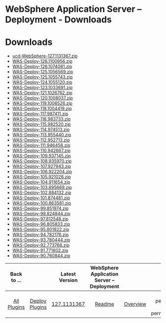 
WebSphere Application Server – Deployment - Downloads
=====================================================

# Downloads

- [ucd-WebSphere-127.1131367.zip]()
- [WAS-Deploy-126.1100956.zip](https://raw.githubusercontent.com/UrbanCode/IBM-UCD-PLUGINS/main/files/Websphere/WAS-Deploy-126.1100956.zip)
- [WAS-Deploy-126.1074081.zip](https://raw.githubusercontent.com/UrbanCode/IBM-UCD-PLUGINS/main/files/Websphere/WAS-Deploy-126.1074081.zip)
- [WAS-Deploy-125.1056569.zip](https://raw.githubusercontent.com/UrbanCode/IBM-UCD-PLUGINS/main/files/Websphere/WAS-Deploy-125.1056569.zip)
- [WAS-Deploy-125.1055743.zip](https://raw.githubusercontent.com/UrbanCode/IBM-UCD-PLUGINS/main/files/Websphere/WAS-Deploy-125.1055743.zip)
- [WAS-Deploy-124.1055120.zip](https://raw.githubusercontent.com/UrbanCode/IBM-UCD-PLUGINS/main/files/Websphere/WAS-Deploy-124.1055120.zip)
- [WAS-Deploy-123.1033691.zip](https://raw.githubusercontent.com/UrbanCode/IBM-UCD-PLUGINS/main/files/Websphere/WAS-Deploy-123.1033691.zip)
- [WAS-Deploy-121.1026762.zip](https://raw.githubusercontent.com/UrbanCode/IBM-UCD-PLUGINS/main/files/Websphere/WAS-Deploy-121.1026762.zip)
- [WAS-Deploy-120.1008037.zip](https://raw.githubusercontent.com/UrbanCode/IBM-UCD-PLUGINS/main/files/Websphere/WAS-Deploy-120.1008037.zip)
- [WAS-Deploy-119.1006526.zip](https://raw.githubusercontent.com/UrbanCode/IBM-UCD-PLUGINS/main/files/Websphere/WAS-Deploy-119.1006526.zip)
- [WAS-Deploy-118.1004419.zip](https://raw.githubusercontent.com/UrbanCode/IBM-UCD-PLUGINS/main/files/Websphere/WAS-Deploy-118.1004419.zip)
- [WAS-Deploy-117.987411.zip](https://raw.githubusercontent.com/UrbanCode/IBM-UCD-PLUGINS/main/files/Websphere/WAS-Deploy-117.987411.zip)
- [WAS-Deploy-116.983733.zip](https://raw.githubusercontent.com/UrbanCode/IBM-UCD-PLUGINS/main/files/Websphere/WAS-Deploy-116.983733.zip)
- [WAS-Deploy-115.982520.zip](https://raw.githubusercontent.com/UrbanCode/IBM-UCD-PLUGINS/main/files/Websphere/WAS-Deploy-115.982520.zip)
- [WAS-Deploy-114.974513.zip](https://raw.githubusercontent.com/UrbanCode/IBM-UCD-PLUGINS/main/files/Websphere/WAS-Deploy-114.974513.zip)
- [WAS-Deploy-113.955440.zip](https://raw.githubusercontent.com/UrbanCode/IBM-UCD-PLUGINS/main/files/Websphere/WAS-Deploy-113.955440.zip)
- [WAS-Deploy-112.952713.zip](https://raw.githubusercontent.com/UrbanCode/IBM-UCD-PLUGINS/main/files/Websphere/WAS-Deploy-112.952713.zip)
- [WAS-Deploy-111.946458.zip](https://raw.githubusercontent.com/UrbanCode/IBM-UCD-PLUGINS/main/files/Websphere/WAS-Deploy-111.946458.zip)
- [WAS-Deploy-110.942667.zip](https://raw.githubusercontent.com/UrbanCode/IBM-UCD-PLUGINS/main/files/Websphere/WAS-Deploy-110.942667.zip)
- [WAS-Deploy-109.937145.zip](https://raw.githubusercontent.com/UrbanCode/IBM-UCD-PLUGINS/main/files/Websphere/WAS-Deploy-109.937145.zip)
- [WAS-Deploy-108.935970.zip](https://raw.githubusercontent.com/UrbanCode/IBM-UCD-PLUGINS/main/files/Websphere/WAS-Deploy-108.935970.zip)
- [WAS-Deploy-107.927943.zip](https://raw.githubusercontent.com/UrbanCode/IBM-UCD-PLUGINS/main/files/Websphere/WAS-Deploy-107.927943.zip)
- [WAS-Deploy-106.922204.zip](https://raw.githubusercontent.com/UrbanCode/IBM-UCD-PLUGINS/main/files/Websphere/WAS-Deploy-106.922204.zip)
- [WAS-Deploy-105.921026.zip](https://raw.githubusercontent.com/UrbanCode/IBM-UCD-PLUGINS/main/files/Websphere/WAS-Deploy-105.921026.zip)
- [WAS-Deploy-104.911654.zip](https://raw.githubusercontent.com/UrbanCode/IBM-UCD-PLUGINS/main/files/Websphere/WAS-Deploy-104.911654.zip)
- [WAS-Deploy-103.895669.zip](https://raw.githubusercontent.com/UrbanCode/IBM-UCD-PLUGINS/main/files/Websphere/WAS-Deploy-103.895669.zip)
- [WAS-Deploy-102.884132.zip](https://raw.githubusercontent.com/UrbanCode/IBM-UCD-PLUGINS/main/files/Websphere/WAS-Deploy-102.884132.zip)
- [WAS-Deploy-101.874481.zip](https://raw.githubusercontent.com/UrbanCode/IBM-UCD-PLUGINS/main/files/Websphere/WAS-Deploy-101.874481.zip)
- [WAS-Deploy-100.863581.zip](https://raw.githubusercontent.com/UrbanCode/IBM-UCD-PLUGINS/main/files/Websphere/WAS-Deploy-100.863581.zip)
- [WAS-Deploy-99.851974.zip](https://raw.githubusercontent.com/UrbanCode/IBM-UCD-PLUGINS/main/files/Websphere/WAS-Deploy-99.851974.zip)
- [WAS-Deploy-98.824844.zip](https://raw.githubusercontent.com/UrbanCode/IBM-UCD-PLUGINS/main/files/Websphere/WAS-Deploy-98.824844.zip)
- [WAS-Deploy-97.812548.zip](https://raw.githubusercontent.com/UrbanCode/IBM-UCD-PLUGINS/main/files/Websphere/WAS-Deploy-97.812548.zip)
- [WAS-Deploy-96.805833.zip](https://raw.githubusercontent.com/UrbanCode/IBM-UCD-PLUGINS/main/files/Websphere/WAS-Deploy-96.805833.zip)
- [WAS-Deploy-95.801822.zip](https://raw.githubusercontent.com/UrbanCode/IBM-UCD-PLUGINS/main/files/Websphere/WAS-Deploy-95.801822.zip)
- [WAS-Deploy-94.782176.zip](https://raw.githubusercontent.com/UrbanCode/IBM-UCD-PLUGINS/main/files/Websphere/WAS-Deploy-94.782176.zip)
- [WAS-Deploy-93.780444.zip](https://raw.githubusercontent.com/UrbanCode/IBM-UCD-PLUGINS/main/files/Websphere/WAS-Deploy-93.780444.zip)
- [WAS-Deploy-92.773768.zip](https://raw.githubusercontent.com/UrbanCode/IBM-UCD-PLUGINS/main/files/Websphere/WAS-Deploy-92.773768.zip)
- [WAS-Deploy-91.771602.zip](https://raw.githubusercontent.com/UrbanCode/IBM-UCD-PLUGINS/main/files/Websphere/WAS-Deploy-91.771602.zip)
- [WAS-Deploy-90.760844.zip](https://raw.githubusercontent.com/UrbanCode/IBM-UCD-PLUGINS/main/files/Websphere/WAS-Deploy-90.760844.zip)

|Back to ...||Latest Version|WebSphere Application Server – Deployment |||||||
| :---: | :---: | :---: | :---: | :---: | :---: | :---: | :---: | :---: | :---: |
|[All Plugins](../../index.md)|[Deploy Plugins](../README.md)|[127.1131367]()|[Readme](README.md)|[Overview](overview.md)|[User permissions](user permissions.md)|[Usage](usage.md)|[Steps](steps.md)|[Roles](roles.md)|[Troubleshooting](troubleshooting.md)|
